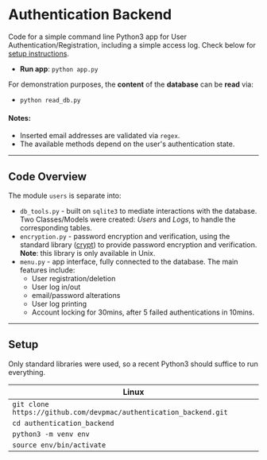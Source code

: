 # Authentication Backend

Code for a simple command line Python3 app for User Authentication/Registration, including a simple access log. Check below for [setup instructions](#setup).

- **Run app**: `python app.py`

For demonstration purposes, the **content** of the **database** can be **read** via:

- `python read_db.py`

#### Notes:
- Inserted email addresses are validated via `regex`.
- The available methods depend on the user's authentication state.

---
## Code Overview
The module `users` is separate into:
- `db_tools.py` - built on `sqlite3` to mediate interactions with the database. Two Classes/Models were created: *Users* and *Logs*, to handle the corresponding tables.
- `encryption.py` - password encryption and verification, using the standard library ([crypt](https://docs.python.org/3/library/crypt.html)) to provide password encryption and verification.
**Note**: this library is only available in Unix.
- `menu.py` - app interface, fully connected to the database. The main features include:
    - User registration/deletion
    - User log in/out
    - email/password alterations
    - User log printing
    - Account locking for 30mins, after 5 failed authentications in 10mins.

---
## Setup

Only standard libraries were used, so a recent Python3 should suffice to run everything.

| Linux |
| --- |
| `git clone https://github.com/devpmac/authentication_backend.git` |
| `cd authentication_backend` |
| `python3 -m venv env` |
| `source env/bin/activate` |
